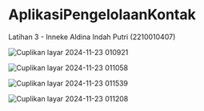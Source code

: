 # AplikasiPengelolaanKontak
 Latihan 3 - Inneke Aldina Indah Putri (2210010407)

![Cuplikan layar 2024-11-23 010921](https://github.com/user-attachments/assets/5b0cb90b-88ef-45de-a607-c038cae31b10)


![Cuplikan layar 2024-11-23 011058](https://github.com/user-attachments/assets/914fd72a-c477-4f39-87e5-8faa0048281e)


![Cuplikan layar 2024-11-23 011539](https://github.com/user-attachments/assets/bcb5a72f-b806-410a-91d7-c1886870d984)


![Cuplikan layar 2024-11-23 011208](https://github.com/user-attachments/assets/41132596-ee7f-4844-895a-3868b95149ea)
